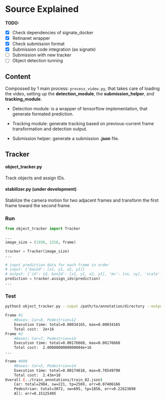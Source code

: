 # Source Explained

**TODO:**

- [x] Check dependencies of signate_docker
- [x] Retinanet wrapper
- [x] Check submission format
- [x] Submission code integration (as signate)
- [ ] Submission with new tracker
- [ ] Object detection tunning

## Content
Compossed by 1 main process: ```process_video.py```, that takes care of loading the video, setting up the **detection_module**, the **submission_helper**, and **tracking_module**.

- Detection module: is a wrapper of tensorflow implementation, that generate formated prediction.

- Tracking module: generate tracking based on previous-current frame transformation and detection output.

- Submission helper: generate a submission **.json** file.

## Tracker
#### object_tracker.py

Track objects and assign IDs.

#### stabilizer.py (under development)

Stabilize the camera motion for two adjacent frames and transform the first frame toward the second frame.

### Run

```python
from object_tracker import Tracker

...
image_size = (1936, 1216, frame)

tracker = Tracker(image_size)
...

# input prediction data for each frame in order
# input: {'box2d': [x1, y1, x2, y1]}
# output: {'id': id, box2d': [x1, y1, x2, y1], 'mv': [vx, vy], 'scale': [sx, sy], 'occlusion': number_of_occlusions}
prediction = tracker.assign_ids(prediction)
...
```

### Test

```bash
python3 object_tracker.py --input /path/to/annotation/directory --output /path/to/output.json

Frame #1
    #Boxes: Car=8, Pedestrian=12
    Execution time: total=0.00034165, max=0.00034165
    Total cost:  2e+16
Frame #2
    #Boxes: Car=7, Pedestrian=14
    Execution time: total=0.00176668, max=0.00176668
    Total cost:  2.0000000000000004e+16
...

Frame #600
    #Boxes: Car=5, Pedestrian=14
    Execution time: total=0.00174618, max=0.78549790
    Total cost:  2.43e+18
Overall (../train_annotations/train_02.json)
    Car: total=2984, sw=221, tp=2569, err=0.07406166
    Pedestrian: total=3072, sw=695, tp=1856, err=0.22623698
    All: err=0.15125495
```